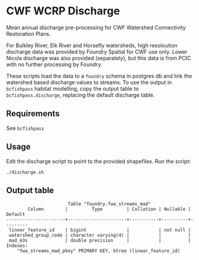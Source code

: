 # CWF WCRP Discharge

Mean annual discharge pre-processing for CWF Watershed Connectivity Restoration Plans.

For Bulkley River, Elk River and Horsefly watersheds, high resoloution discharge data was provided by Foundry Spatial for CWF use only.
Lower Nicola discharge was also provided (separately), but this data is from PCIC with no further processing by Foundry.

These scripts load the data to a `foundry` schema in postgres db and link the watershed based discharge values to streams.
To use the output in `bcfishpass` habitat modelling, copy the output table to `bcfishpass.discharge`, replacing the default discharge table.

## Requirements

See `bcfishpass`

## Usage

Edit the discharge script to point to the provided shapefiles. Run the script:

    ./discharge.sh

## Output table

                           Table "foundry.fwa_streams_mad"
            Column        |         Type         | Collation | Nullable | Default
    ----------------------+----------------------+-----------+----------+---------
     linear_feature_id    | bigint               |           | not null |
     watershed_group_code | character varying(4) |           |          |
     mad_m3s              | double precision     |           |          |
    Indexes:
        "fwa_streams_mad_pkey" PRIMARY KEY, btree (linear_feature_id)


